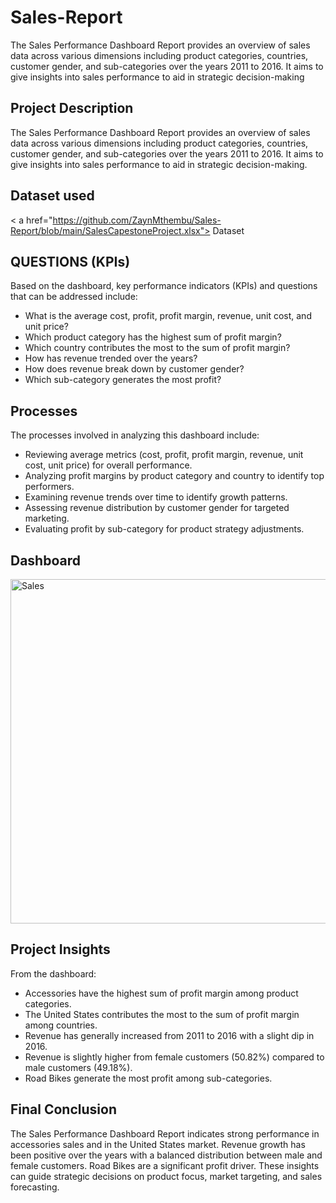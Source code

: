 # Sales-Report
The Sales Performance Dashboard Report provides an overview of sales data across various dimensions including product categories, countries, customer gender, and sub-categories over the years 2011 to 2016. It aims to give insights into sales performance to aid in strategic decision-making
## Project Description
The Sales Performance Dashboard Report provides an overview of sales data across various dimensions including product categories, countries, customer gender, and sub-categories over the years 2011 to 2016. It aims to give insights into sales performance to aid in strategic decision-making.

## Dataset used
< a href="https://github.com/ZaynMthembu/Sales-Report/blob/main/SalesCapestoneProject.xlsx"> Dataset </a>


## QUESTIONS (KPIs)
Based on the dashboard, key performance indicators (KPIs) and questions that can be addressed include:
- What is the average cost, profit, profit margin, revenue, unit cost, and unit price?
- Which product category has the highest sum of profit margin?
- Which country contributes the most to the sum of profit margin?
- How has revenue trended over the years?
- How does revenue break down by customer gender?
- Which sub-category generates the most profit?

## Processes
The processes involved in analyzing this dashboard include:
- Reviewing average metrics (cost, profit, profit margin, revenue, unit cost, unit price) for overall performance.
- Analyzing profit margins by product category and country to identify top performers.
- Examining revenue trends over time to identify growth patterns.
- Assessing revenue distribution by customer gender for targeted marketing.
- Evaluating profit by sub-category for product strategy adjustments.

## Dashboard
<img width="950" height="551" alt="Sales" src="https://github.com/user-attachments/assets/16c369d8-59e3-461c-aa93-f40124ffd157" />


## Project Insights
From the dashboard:
- Accessories have the highest sum of profit margin among product categories.
- The United States contributes the most to the sum of profit margin among countries.
- Revenue has generally increased from 2011 to 2016 with a slight dip in 2016.
- Revenue is slightly higher from female customers (50.82%) compared to male customers (49.18%).
- Road Bikes generate the most profit among sub-categories.

## Final Conclusion
The Sales Performance Dashboard Report indicates strong performance in accessories sales and in the United States market. Revenue growth has been positive over the years with a balanced distribution between male and female customers. Road Bikes are a significant profit driver. These insights can guide strategic decisions on product focus, market targeting, and sales forecasting.
